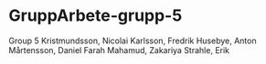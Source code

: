 # GruppArbete-grupp-5
 Group 5 Kristmundsson, Nicolai  Karlsson, Fredrik  Husebye, Anton  Mårtensson, Daniel  Farah Mahamud, Zakariya  Strahle, Erik
